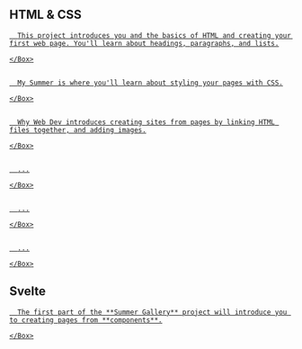 <script>
  import Hero from '$lib/Hero.svelte'
  import Box from '$lib/Box.svelte.md'
</script>

<Hero title="Projects" subtitle="Some small projects to build your skills" />


<section class="content section">

## HTML & CSS

  <a href="/codelabs/introduction/index.html" rel="external">
    <Box title="Project 01 - Structuring with HTML">

      This project introduces you and the basics of HTML and creating your first web page. You'll learn about headings, paragraphs, and lists.

    </Box>
  </a>

  <a href="/codelabs/summer/index.html" rel="external">
    <Box title="Project 02 - Styling with CSS">

      My Summer is where you'll learn about styling your pages with CSS.

    </Box>
  </a>

  <a href="/codelabs/why-web-dev/index.html" rel="external">
    <Box title="Project 03 - Multipage Sites">

      Why Web Dev introduces creating sites from pages by linking HTML files together, and adding images.

    </Box>
  </a>

  <a href="/codelabs/introduction-continued/index.html" rel="external">
    <Box title="Project 04 - Semantic HTML">

      ...

    </Box>
  </a>

  <a href="/codelabs/summer-continued/index.html" rel="external">
    <Box title="Project 05 - Position with Grid and Flexbox">

      ...

    </Box>
  </a>

  <a href="/codelabs/why-web-dev-continued/index.html" rel="external">
    <Box title="Project 06 - Adding Meta Information">

      ...

    </Box>
  </a>

<!--
  <a href="codelabs/coding-tools">
    <Box title="Project 04 - Layout with CSS Grid">

      Coding Tools introduces arranging HTML elements using CSS Grid.

    </Box>
  </a>
-->

</section>
<section class="content section">

## Svelte


  <a href="/codelabs/summer-gallery/index.html" rel="external">
    <Box title="Project 01 - Components">

      The first part of the **Summer Gallery** project will introduce you to creating pages from **components**.

    </Box>
  </a>

</section>

<style>
  a:not(:last-child) {
    display: block;
    margin-bottom: 2em;
  }
</style>